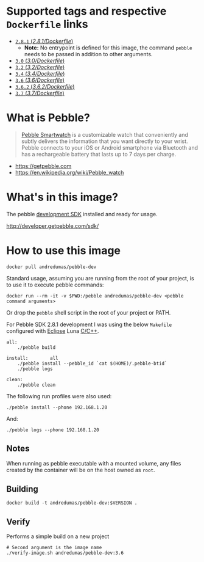 # Supported tags and respective `Dockerfile` links

* [`2.8.1` (*2.8.1/Dockerfile*)](https://github.com/andredumas/docker-pebble-dev/blob/2.8.1/Dockerfile)
  * **Note:** No entrypoint is defined for this image, the command `pebble` needs to be passed in addition to other arguments.
* [`3.0` (*3.0/Dockerfile*)](https://github.com/andredumas/docker-pebble-dev/blob/3.0/Dockerfile)
* [`3.2` (*3.2/Dockerfile*)](https://github.com/andredumas/docker-pebble-dev/blob/3.2/Dockerfile)
* [`3.4` (*3.4/Dockerfile*)](https://github.com/andredumas/docker-pebble-dev/blob/3.4/Dockerfile)
* [`3.6` (*3.6/Dockerfile*)](https://github.com/andredumas/docker-pebble-dev/blob/3.6/Dockerfile)
* [`3.6.2` (*3.6.2/Dockerfile*)](https://github.com/andredumas/docker-pebble-dev/blob/3.6.2/Dockerfile)
* [`3.7` (*3.7/Dockerfile*)](https://github.com/andredumas/docker-pebble-dev/blob/3.7/Dockerfile)

# What is Pebble?

> [Pebble Smartwatch](https://getpebble.com/) is a customizable watch that conveniently and subtly delivers the information that you want directly to your wrist. Pebble connects to your iOS or Android smartphone via Bluetooth and has a rechargeable battery that lasts up to 7 days per charge.

* https://getpebble.com
* https://en.wikipedia.org/wiki/Pebble_watch
 
# What's in this image?

The pebble [development SDK](http://developer.getpebble.com/sdk/install/linux/) installed and ready for usage. 

http://developer.getpebble.com/sdk/

# How to use this image

```
docker pull andredumas/pebble-dev
```

Standard usage, assuming you are running from the root of your project, is to use it to execute pebble commands:

```
docker run --rm -it -v $PWD:/pebble andredumas/pebble-dev <pebble command arguments>
```

Or drop the `pebble` shell script in the root of your project or PATH.

For Pebble SDK 2.8.1 development I was using the below `Makefile` configured with [Eclipse](https://eclipse.org/downloads/) 
Luna [C/C++](http://www.eclipse.org/downloads/packages/eclipse-ide-cc-developers/marsr). 

```
all:
	./pebble build

install:        all
	./pebble install --pebble_id `cat $(HOME)/.pebble-btid`
	./pebble logs

clean:
	./pebble clean
```

The following run profiles were also used:

```
./pebble install --phone 192.168.1.20
```

And:

```
./pebble logs --phone 192.168.1.20
```

## Notes

When running as pebble executable with a mounted volume, any files created by the container will be on the host owned 
as `root`.

## Building

```
docker build -t andredumas/pebble-dev:$VERSION .
```

## Verify

Performs a simple build on a new project

```
# Second argument is the image name
./verify-image.sh andredumas/pebble-dev:3.6
```